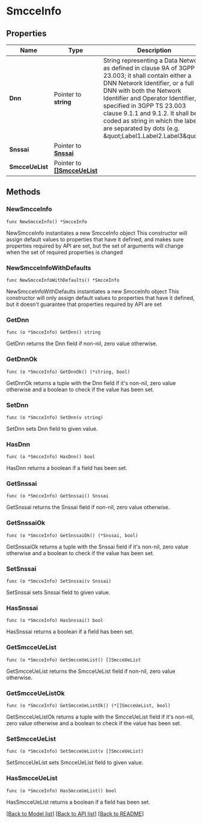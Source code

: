 # SmcceInfo

## Properties

Name | Type | Description | Notes
------------ | ------------- | ------------- | -------------
**Dnn** | Pointer to **string** | String representing a Data Network as defined in clause 9A of 3GPP TS 23.003; it shall contain either a DNN Network Identifier, or a full DNN with both the Network Identifier and Operator Identifier, as specified in 3GPP TS 23.003 clause 9.1.1 and 9.1.2. It shall be coded as string in which the labels are separated by dots (e.g. \&quot;Label1.Label2.Label3\&quot;). | [optional] 
**Snssai** | Pointer to [**Snssai**](Snssai.md) |  | [optional] 
**SmcceUeList** | Pointer to [**[]SmcceUeList**](SmcceUeList.md) |  | [optional] 

## Methods

### NewSmcceInfo

`func NewSmcceInfo() *SmcceInfo`

NewSmcceInfo instantiates a new SmcceInfo object
This constructor will assign default values to properties that have it defined,
and makes sure properties required by API are set, but the set of arguments
will change when the set of required properties is changed

### NewSmcceInfoWithDefaults

`func NewSmcceInfoWithDefaults() *SmcceInfo`

NewSmcceInfoWithDefaults instantiates a new SmcceInfo object
This constructor will only assign default values to properties that have it defined,
but it doesn't guarantee that properties required by API are set

### GetDnn

`func (o *SmcceInfo) GetDnn() string`

GetDnn returns the Dnn field if non-nil, zero value otherwise.

### GetDnnOk

`func (o *SmcceInfo) GetDnnOk() (*string, bool)`

GetDnnOk returns a tuple with the Dnn field if it's non-nil, zero value otherwise
and a boolean to check if the value has been set.

### SetDnn

`func (o *SmcceInfo) SetDnn(v string)`

SetDnn sets Dnn field to given value.

### HasDnn

`func (o *SmcceInfo) HasDnn() bool`

HasDnn returns a boolean if a field has been set.

### GetSnssai

`func (o *SmcceInfo) GetSnssai() Snssai`

GetSnssai returns the Snssai field if non-nil, zero value otherwise.

### GetSnssaiOk

`func (o *SmcceInfo) GetSnssaiOk() (*Snssai, bool)`

GetSnssaiOk returns a tuple with the Snssai field if it's non-nil, zero value otherwise
and a boolean to check if the value has been set.

### SetSnssai

`func (o *SmcceInfo) SetSnssai(v Snssai)`

SetSnssai sets Snssai field to given value.

### HasSnssai

`func (o *SmcceInfo) HasSnssai() bool`

HasSnssai returns a boolean if a field has been set.

### GetSmcceUeList

`func (o *SmcceInfo) GetSmcceUeList() []SmcceUeList`

GetSmcceUeList returns the SmcceUeList field if non-nil, zero value otherwise.

### GetSmcceUeListOk

`func (o *SmcceInfo) GetSmcceUeListOk() (*[]SmcceUeList, bool)`

GetSmcceUeListOk returns a tuple with the SmcceUeList field if it's non-nil, zero value otherwise
and a boolean to check if the value has been set.

### SetSmcceUeList

`func (o *SmcceInfo) SetSmcceUeList(v []SmcceUeList)`

SetSmcceUeList sets SmcceUeList field to given value.

### HasSmcceUeList

`func (o *SmcceInfo) HasSmcceUeList() bool`

HasSmcceUeList returns a boolean if a field has been set.


[[Back to Model list]](../README.md#documentation-for-models) [[Back to API list]](../README.md#documentation-for-api-endpoints) [[Back to README]](../README.md)


